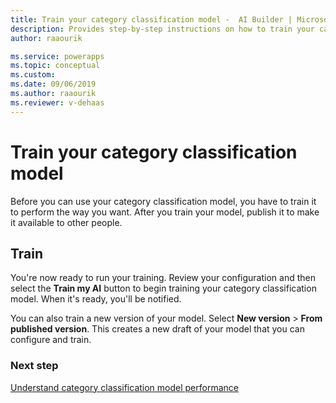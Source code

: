 ```yaml
---
title: Train your category classification model -  AI Builder | Microsoft Docs
description: Provides step-by-step instructions on how to train your category classification model
author: raaourik 

ms.service: powerapps
ms.topic: conceptual
ms.custom: 
ms.date: 09/06/2019
ms.author: raaourik 
ms.reviewer: v-dehaas
---
```


# Train your category classification model

Before you can use your category classification model, you have to train it to perform the way you want. After you train your model, publish it to make it available to other people.

## Train

You're now ready to run your training. Review your configuration and then select the **Train my AI** button to begin training your category classification model. When it's ready, you'll be notified.

You can also train a new version of your model.  Select **New version** > **From published version**.  This creates a new draft of your model that you can configure and train.

### Next step

[Understand category classification model performance](text-classification-performance.md) 
